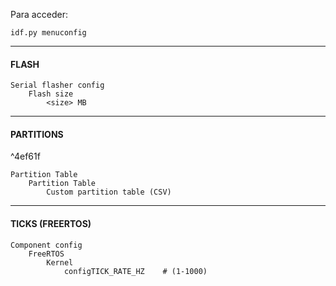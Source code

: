 Para acceder:

```
idf.py menuconfig
```

---
#### FLASH
```
Serial flasher config
	Flash size
		<size> MB
```

---
#### PARTITIONS
^4ef61f
```
Partition Table
	Partition Table
		Custom partition table (CSV)
```

---
#### TICKS (FREERTOS)
```
Component config
	FreeRTOS
		Kernel
			configTICK_RATE_HZ    # (1-1000)
```